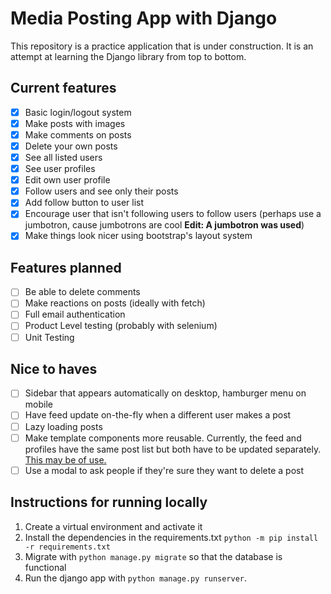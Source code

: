 # Media Posting App with Django
This repository is a practice application that is under construction. It is an attempt at learning the Django library from top to bottom.

## Current features
- [x] Basic login/logout system
- [x] Make posts with images
- [x] Make comments on posts
- [x] Delete your own posts
- [x] See all listed users
- [x] See user profiles
- [x] Edit own user profile
- [x] Follow users and see only their posts
- [x] Add follow button to user list
- [x] Encourage user that isn't following users to follow users (perhaps use a jumbotron, cause jumbotrons are cool **Edit: A jumbotron was used**)
- [x] Make things look nicer using bootstrap's layout system
## Features planned
- [ ] Be able to delete comments
- [ ] Make reactions on posts (ideally with fetch)
- [ ] Full email authentication
- [ ] Product Level testing (probably with selenium)
- [ ] Unit Testing

## Nice to haves
- [ ] Sidebar that appears automatically on desktop, hamburger menu on mobile
- [ ] Have feed update on-the-fly when a different user makes a post
- [ ] Lazy loading posts
- [ ] Make template components more reusable. Currently, the feed and profiles have the same post list but both have to be updated separately. [This may be of use.](https://stackoverflow.com/questions/9472034/how-to-make-a-reusable-template-in-django)
- [ ] Use a modal to ask people if they're sure they want to delete a post

## Instructions for running locally
1. Create a virtual environment and activate it
2. Install the dependencies in the requirements.txt `python -m pip install -r requirements.txt`
3. Migrate with `python manage.py migrate` so that the database is functional
4. Run the django app with `python manage.py runserver`.



